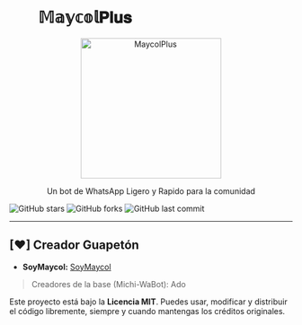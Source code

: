 # ­­­­­­­­­­­ㅤㅤ𝕄𝕒𝕪𝕔𝕠𝕝𝐏𝐥𝐮𝐬

<div align="center">
  <img src="https://static.wikia.nocookie.net/hanakokun/images/b/b8/Hanako_Valentine%27s_Day_Illustration_%282017%29.png/revision/latest/scale-to-width-down/1200?cb=20200215171455" alt="MaycolPlus" width="250"/>
  <br>
  <p>Un bot de WhatsApp Ligero y Rapido para la comunidad</p>
</div>

![GitHub stars](https://img.shields.io/github/stars/SoySapo6/MaycolPlus?style=for-the-badge&logo=github&color=yellow)
![GitHub forks](https://img.shields.io/github/forks/SoySapo6/MaycolPlus?style=for-the-badge&logo=github&color=blue)
![GitHub last commit](https://img.shields.io/github/last-commit/SoySapo6/MaycolPlus?style=for-the-badge&logo=github&color=green)

---

## [♥] Creador Guapetón

* **SoyMaycol:** [SoyMaycol](https://github.com/SoySapo6)
> Creadores de la base (Michi-WaBot): Ado

Este proyecto está bajo la **Licencia MIT**. Puedes usar, modificar y distribuir el código libremente, siempre y cuando mantengas los créditos originales.
